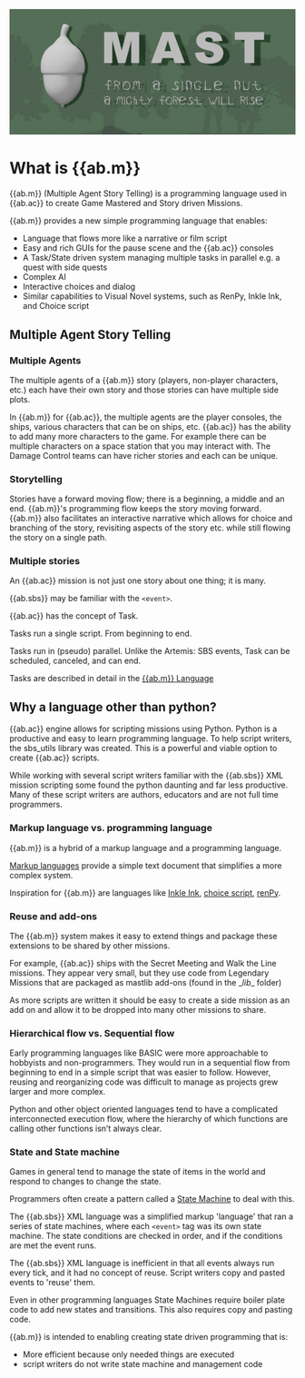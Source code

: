 ![{{ab.m}}](../media/mast_hero1.png)
# What is {{ab.m}} 

{{ab.m}} (Multiple Agent Story Telling) is a programming language used in {{ab.ac}} to create Game Mastered and Story driven Missions. 

{{ab.m}} provides a new simple programming language that enables:

* Language that flows more like a narrative or film script
* Easy and rich GUIs for the pause scene and the {{ab.ac}} consoles
* A Task/State driven system managing multiple tasks in parallel e.g. a quest with side quests
* Complex AI 
* Interactive choices and dialog
* Similar capabilities to Visual Novel systems, such as RenPy, Inkle Ink, and Choice script

## Multiple Agent Story Telling


### Multiple Agents
The multiple agents of a {{ab.m}} story (players, non-player characters, etc.) each have their own story and those stories can have multiple side plots.

In {{ab.m}} for {{ab.ac}}, the multiple agents are the player consoles, the ships, various characters that can be on ships, etc. {{ab.ac}} has the ability to add many more characters to the game. For example there can be multiple characters on a space station that you may interact with. The Damage Control teams can have richer stories and each can be unique.


### Storytelling
Stories have a forward moving flow; there is a beginning, a middle and an end. {{ab.m}}'s programming flow keeps the story moving forward. {{ab.m}} also facilitates an interactive narrative which allows for choice and branching of the story, revisiting aspects of the story etc. while still flowing the story on a single path.

### Multiple stories
An {{ab.ac}} mission is not just one story about one thing; it is many. 

{{ab.sbs}} may be familiar with the ```<event>```. 

{{ab.ac}} has the concept of Task.

Tasks run a single script. From beginning to end.

Tasks run in (pseudo) parallel.
Unlike the Artemis: SBS events, Task can be scheduled, canceled, and can end.

Tasks are described in detail in the [{{ab.m}} Language](./overview.md) 


## Why a language other than python?
{{ab.ac}} engine allows for scripting missions using Python. Python is a productive and easy to learn programming language. To help script writers, the sbs_utils library was created. This is a powerful and viable option to create {{ab.ac}} scripts.

While working with several script writers familiar with the {{ab.sbs}} XML mission scripting some found the python daunting and far less productive. Many of these script writers are authors, educators and are not full time programmers. 

### Markup language vs. programming language
{{ab.m}} is a hybrid of a markup language and a programming language. 

[Markup languages](https://en.wikipedia.org/wiki/Markup_language) provide a simple text document that simplifies a more complex system.

Inspiration for {{ab.m}} are languages like [Inkle Ink](https://www.inklestudios.com/ink/), [choice script](https://www.choiceofgames.com/make-your-own-games/choicescript-intro/), [renPy](https://www.renpy.org/doc/html/language_basics.html).


### Reuse and add-ons
The {{ab.m}} system makes it easy to extend things and package these extensions to be shared by other missions.

For example, {{ab.ac}} ships with the Secret Meeting and Walk the Line missions. They appear very small, but they use code from Legendary Missions that are packaged as mastlib add-ons (found in the \__lib__ folder)

As more scripts are written it should be easy to create a side mission as an add on and allow it to be dropped into many other missions to share.


### Hierarchical flow vs. Sequential flow
Early programming languages like BASIC were more approachable to hobbyists and non-programmers. They would run in a sequential flow from beginning to end in a simple script that was easier to follow. However, reusing and reorganizing code was difficult to manage as projects grew larger and more complex.

Python and other object oriented languages tend to have a complicated interconnected execution flow, where the hierarchy of which functions are calling other functions isn’t always clear. 

### State and State machine
Games in general tend to manage the state of items in the world and respond to changes to change the state. 

Programmers often create a pattern called a [State Machine](https://en.wikipedia.org/wiki/Finite-state_machine) to deal with this.

The {{ab.sbs}} XML language was a simplified markup 'language' that ran a series of state machines, where each ```<event>``` tag was its own state machine. The state conditions are checked in order, and if the conditions are met the event runs.

The {{ab.sbs}} XML language is inefficient in that all events always run every tick, and it had no concept of reuse. Script writers copy and pasted events to 'reuse' them. 

Even in other programming languages State Machines require boiler plate code to add new states and transitions. This also requires copy and pasting code.

{{ab.m}} is intended to enabling creating state driven programming that is:

- More efficient because only needed things are executed
- script writers do not write state machine and management code


